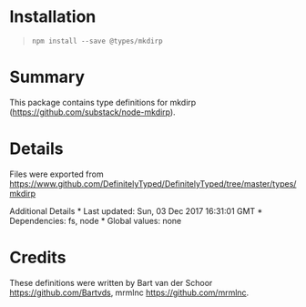Installation
============

> `npm install --save @types/mkdirp`

Summary
=======

This package contains type definitions for mkdirp (https://github.com/substack/node-mkdirp).

Details
=======

Files were exported from https://www.github.com/DefinitelyTyped/DefinitelyTyped/tree/master/types/mkdirp

Additional Details \* Last updated: Sun, 03 Dec 2017 16:31:01 GMT \* Dependencies: fs, node \* Global values: none

Credits
=======

These definitions were written by Bart van der Schoor <a href="https://github.com/Bartvds" class="uri">https://github.com/Bartvds</a>, mrmlnc <a href="https://github.com/mrmlnc" class="uri">https://github.com/mrmlnc</a>.
